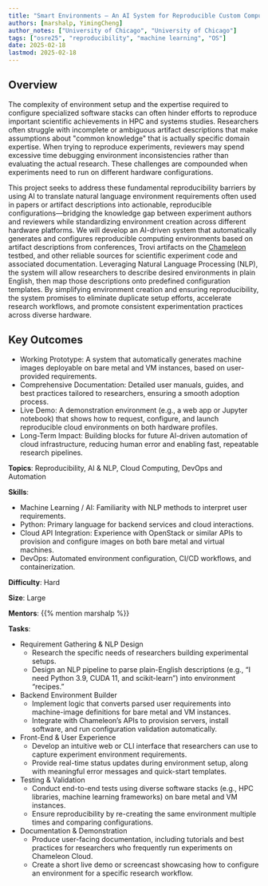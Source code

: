 ```yaml
---
title: "Smart Environments – An AI System for Reproducible Custom Computing Environments"
authors: [marshalp, YimingCheng]
author_notes: ["University of Chicago", "University of Chicago"]
tags: ["osre25", "reproducibility", "machine learning", "OS"]
date: 2025-02-18
lastmod: 2025-02-18
---
```


## Overview

The complexity of environment setup and the expertise required to configure specialized software stacks can often hinder efforts to reproduce important scientific achievements in HPC and systems studies. Researchers often struggle with incomplete or ambiguous artifact descriptions that make assumptions about "common knowledge" that is actually specific domain expertise. When trying to reproduce experiments, reviewers may spend excessive time debugging environment inconsistencies rather than evaluating the actual research. These challenges are compounded when experiments need to run on different hardware configurations.

This project seeks to address these fundamental reproducibility barriers by using AI to translate natural language environment requirements often used in papers or artifact descriptions into actionable, reproducible configurations—bridging the knowledge gap between experiment authors and reviewers while standardizing environment creation across different hardware platforms. We will develop an AI-driven system that automatically generates and configures reproducible computing environments based on artifact descriptions from conferences, Trovi artifacts on the [Chameleon](chameleoncloud.org) testbed, and other reliable sources for scientific experiment code and associated documentation. Leveraging Natural Language Processing (NLP), the system will allow researchers to describe desired environments in plain English, then map those descriptions onto predefined configuration templates. By simplifying environment creation and ensuring reproducibility, the system promises to eliminate duplicate setup efforts, accelerate research workflows, and promote consistent experimentation practices across diverse hardware.

## Key Outcomes

- Working Prototype: A system that automatically generates machine images deployable on bare metal and VM instances, based on user-provided requirements.
- Comprehensive Documentation: Detailed user manuals, guides, and best practices tailored to researchers, ensuring a smooth adoption process.
- Live Demo: A demonstration environment (e.g., a web app or Jupyter notebook) that shows how to request, configure, and launch reproducible cloud environments on both hardware profiles.
- Long-Term Impact: Building blocks for future AI-driven automation of cloud infrastructure, reducing human error and enabling fast, repeatable research pipelines.

**Topics**: Reproducibility, AI & NLP, Cloud Computing, DevOps and Automation

**Skills**:

- Machine Learning / AI: Familiarity with NLP methods to interpret user requirements.
- Python: Primary language for backend services and cloud interactions.
- Cloud API Integration: Experience with OpenStack or similar APIs to provision and configure images on both bare metal and virtual machines.
- DevOps: Automated environment configuration, CI/CD workflows, and containerization.

**Difficulty**: Hard

**Size**: Large

**Mentors**: {{% mention marshalp %}}

**Tasks**:

- Requirement Gathering & NLP Design
  - Research the specific needs of researchers building experimental setups.
  - Design an NLP pipeline to parse plain-English descriptions (e.g., “I need Python 3.9, CUDA 11, and scikit-learn”) into environment “recipes.”
- Backend Environment Builder
  - Implement logic that converts parsed user requirements into machine-image definitions for bare metal and VM instances.
  - Integrate with Chameleon’s APIs to provision servers, install software, and run configuration validation automatically.
- Front-End & User Experience
  - Develop an intuitive web or CLI interface that researchers can use to capture experiment environment requirements.
  - Provide real-time status updates during environment setup, along with meaningful error messages and quick-start templates.
- Testing & Validation
  - Conduct end-to-end tests using diverse software stacks (e.g., HPC libraries, machine learning frameworks) on bare metal and VM instances.
  - Ensure reproducibility by re-creating the same environment multiple times and comparing configurations.
- Documentation & Demonstration
  - Produce user-facing documentation, including tutorials and best practices for researchers who frequently run experiments on Chameleon Cloud.
  - Create a short live demo or screencast showcasing how to configure an environment for a specific research workflow.
